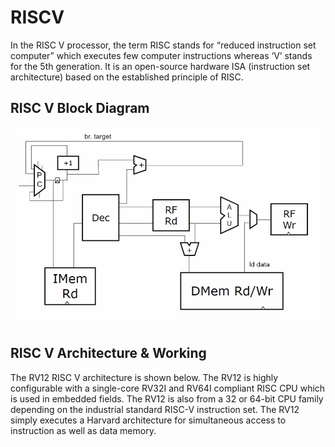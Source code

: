 #  RISCV 

In the RISC V processor, the term RISC stands for “reduced instruction set computer” which executes few computer instructions whereas ‘V’ stands for the 5th generation. It is an open-source hardware ISA (instruction set architecture) based on the established principle of RISC.


## RISC V Block Diagram
![riscv_blockdiagram](././images/riscv_architecture.png)


## RISC V Architecture & Working
The RV12 RISC V architecture is shown below. The RV12 is highly configurable with a single-core RV32I and RV64I compliant RISC CPU which is used in embedded fields. The RV12 is also from a 32 or 64-bit CPU family depending on the industrial standard RISC-V instruction set.
The RV12 simply executes a Harvard architecture for simultaneous access to instruction as well as data memory. 
